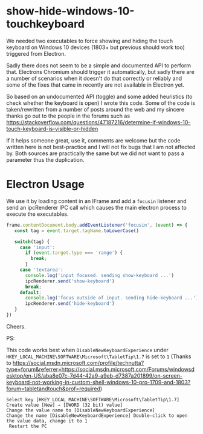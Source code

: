 # show-hide-windows-10-touchkeyboard

We needed two executables to force showing and hiding the touch keyboard on Windows 10 devices (1803+ but previous should work too) triggered from Electron.

Sadly there does not seem to be a simple and documented API to perform that. Electrons Chromium should trigger it automatically, but sadly there are a number of scenarios when it doesn't do that correctly or reliably and some of the fixes that came in recently are not available in Electron yet.

So based on an undocumented API (toggle) and some added heuristics (to check whether the keyboard is open) I wrote this code. Some of the code is taken/rewritten from a number of posts around the web and my sincere thanks go out to the people in the forums such as https://stackoverflow.com/questions/47187216/determine-if-windows-10-touch-keyboard-is-visible-or-hidden

If it helps someone great, use it, comments are welcome but the code written here is not best-practice and I will not fix bugs that I am not affected by. Both sources are practically the same but we did not want to pass a parameter thus the duplication.

# Electron Usage

We use it by loading content in an IFrame  and add a `focusin` listener and send an ipcRenderer IPC call which causes the main electron process to execute the executables.

```javascript
frame.contentDocument.body.addEventListener('focusin', (event) => {
   const tag = event.target.tagName.toLowerCase()

   switch(tag) {
     case 'input':
       if (event.target.type === 'range') {
         break;
       }
     case 'textarea': 
       console.log('input focused. sending show-keyboard ...')
       ipcRenderer.send('show-keyboard')
       break;
     default:
       console.log('focus outside of input. sending hide-keyboard ...')
       ipcRenderer.send('hide-keyboard')
   }
})
```


Cheers.

PS:

This code works best when `DisableNewKeyboardExperience` under `HKEY_LOCAL_MACHINE\SOFTWARE\Microsoft\TabletTip\1.7` is set to `1` (Thanks to https://social.msdn.microsoft.com/profile/technutta?type=forum&referrer=https://social.msdn.microsoft.com/Forums/windowsdesktop/en-US/aba8e07c-7d44-42a9-a9eb-d7387a201899/on-screen-keyboard-not-working-in-custom-shell-windows-10-pro-1709-and-1803?forum=tabletandtouch&prof=required)

```
Select key [HKEY_LOCAL_MACHINE\SOFTWARE\Microsoft\TabletTip\1.7]
Create value [New] ⇒ [DWORD (32 bit) value] 
Change the value name to [DisableNewKeyboardExperience] 
Change the name [DisableNewKeyboardExperience] Double-click to open the value data, change it to 1
 Restart the PC 
```

